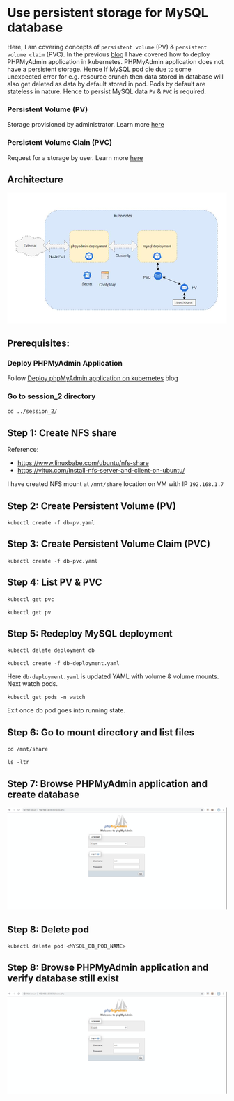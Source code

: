 # Use persistent storage for MySQL database

Here, I am covering concepts of `persistent volume` (PV) & `persistent volume claim` (PVC). In the previous [blog](./../session_1/README.md) I have covered how to deploy PHPMyAdmin application in kubernetes. PHPMyAdmin application does not have a persistent storage. Hence If MySQL pod die due to some unexpected error for e.g. resource crunch then data stored in database will also get deleted as data by default stored in pod. Pods by default are stateless in nature. Hence to persist MySQL data `PV` &  `PVC` is required.

### Persistent Volume (PV)
Storage provisioned by administrator. Learn more [here](https://kubernetes.io/docs/concepts/storage/persistent-volumes/)

### Persistent Volume Clain (PVC)
Request for a storage by user. Learn more [here](https://kubernetes.io/docs/concepts/storage/persistent-volumes/)

## Architecture

![Architecture](./architecture.JPG)

## Prerequisites:

### Deploy PHPMyAdmin Application
Follow [Deploy phpMyAdmin application on kubernetes](./../session_1/README.md) blog

### Go to session_2 directory
```
cd ../session_2/
```

## Step 1: Create NFS share
Reference:
- https://www.linuxbabe.com/ubuntu/nfs-share
- https://vitux.com/install-nfs-server-and-client-on-ubuntu/

I have created NFS mount at `/mnt/share` location on VM with IP `192.168.1.7`

## Step 2: Create Persistent Volume (PV) 
```
kubectl create -f db-pv.yaml
```

## Step 3: Create Persistent Volume Claim (PVC)
```
kubectl create -f db-pvc.yaml
```

## Step 4: List PV & PVC
```
kubectl get pvc
```
```
kubectl get pv
```

## Step 5: Redeploy MySQL deployment
```
kubectl delete deployment db
```
```
kubectl create -f db-deployment.yaml
```
Here `db-deployment.yaml` is updated YAML with volume & volume mounts. Next watch pods.
```
kubectl get pods -n watch
```
Exit once db pod goes into running state.

## Step 6: Go to mount directory and list files
```
cd /mnt/share
```
```
ls -ltr
```

## Step 7: Browse PHPMyAdmin application and create database
![Create datbase](./create_db.gif)

## Step 8: Delete pod
```
kubectl delete pod <MYSQL_DB_POD_NAME>
```

## Step 8: Browse PHPMyAdmin application and verify database still exist
![Verify datbase](./verify_db.gif)





